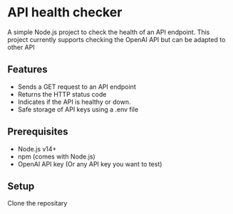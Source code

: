 # API health checker

A simple Node.js project to check the health of an API endpoint.
This project currently supports checking the OpenAI API but can be adapted to other API

## Features

- Sends a GET request to an API endpoint
- Returns the HTTP status code
- Indicates if the API is healthy or down.
- Safe storage of API keys using a .env file

## Prerequisites

- Node.js v14+
- npm (comes with Node.js)
- OpenAI API key (Or any API key you want to test)

## Setup

Clone the repositary
